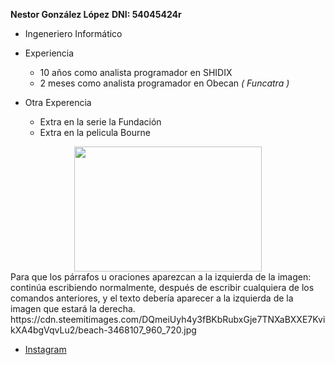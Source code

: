 
__Nestor González López__
__DNI: 54045424r__

* Ingeneriero Informático
* Experiencia
  * 10 años como analista programador en SHIDIX
  * 2 meses como analista programador en Obecan _( Funcatra )_

* Otra Experencia
  * Extra en la serie la Fundación
  * Extra en la pelicula Bourne
<div class="pull-right"><center>
<img src="https://blogdesuperheroes.es/wp-content/plugins/BdSGallery/BdSGaleria/36095.JPG"  width="300" height="200" />
</center>
</div>
Para que los párrafos u oraciones aparezcan a la izquierda de la imagen: continúa escribiendo normalmente, después de escribir cualquiera de los comandos anteriores, y el texto debería aparecer a la izquierda de la imagen que estará la derecha.

<div class="pull-left">https://cdn.steemitimages.com/DQmeiUyh4y3fBKbRubxGje7TNXaBXXE7KvikXA4bgVqvLu2/beach-3468107_960_720.jpg</div>


* [Instagram](https://www.instagram.com/nestortf/)



